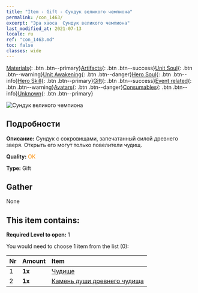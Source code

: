 ```yaml
---
title: "Item - Gift - Сундук великого чемпиона"
permalink: /con_1463/
excerpt: "Эра хаоса  Сундук великого чемпиона"
last_modified_at: 2021-07-13
locale: ru
ref: "con_1463.md"
toc: false
classes: wide
---
```

 [Materials](/ItemsRU/){: .btn .btn--primary}[Artifacts](/ItemsRU/Artifacts/){: .btn .btn--success}[Unit Soul](/ItemsRU/UnitSoul/){: .btn .btn--warning}[Unit Awakening](/ItemsRU/UnitAwakening/){: .btn .btn--danger}[Hero Soul](/ItemsRU/HeroSoul/){: .btn .btn--info}[Hero Skill](/ItemsRU/HeroSkill/){: .btn .btn--primary}[Gift](/ItemsRU/Gift/){: .btn .btn--success}[Event related](/ItemsRU/Events/){: .btn .btn--warning}[Avatars](/ItemsRU/Avatars/){: .btn .btn--danger}[Consumables](/ItemsRU/Consumables/){: .btn .btn--info}[Unknown](/ItemsRU/Unknown/){: .btn .btn--primary}

 ![Сундук великого чемпиона](/images/t/i_907027.png)

## Подробности
 **Описание:** Сундук с сокровищами, запечатанный силой древнего зверя. Открыть его могут только повелители чудищ.

 **Quality:** <span style="color: #FF8C00">OK</span>

 **Type:** Gift

## Gather

  None

## This item contains:

 **Required Level to open:** 1

 You would need to choose 1 item from the list (0):

  | Nr | Amount |     Item    |
  |:---|:-------|:------------|
  | 1 |  **1x** | [Чудище](/ItemsRU/unt_223/) |  | 
  | 2 |  **1x** | [Камень души древнего чудища](/ItemsRU/unt_311/) |  | 
